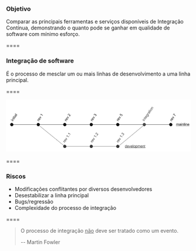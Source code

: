 ### Objetivo

Comparar as principais ferramentas e serviços disponíveis
de Integração Contínua, demonstrando o quanto pode se
ganhar em qualidade de software com mínimo esforço.

====

### Integração de software

É o processo de mesclar um ou mais linhas de desenvolvimento
a uma linha principal.

====

![integration](img/integration_001.png) <!-- .element: class="no-border no-background" -->

====

### Riscos

- Modificações conflitantes por diversos desenvolvedores
- Desestabilizar a linha principal
- Bugs/regressão
- Complexidade do processo de integração

====

> O processo de integração <u>não</u> deve ser tratado
> como um evento.
>
> -- Martin Fowler
